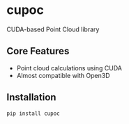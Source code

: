 # cupoc

CUDA-based Point Cloud library

## Core Features

* Point cloud calculations using CUDA
* Almost compatible with Open3D

## Installation

```
pip install cupoc
```